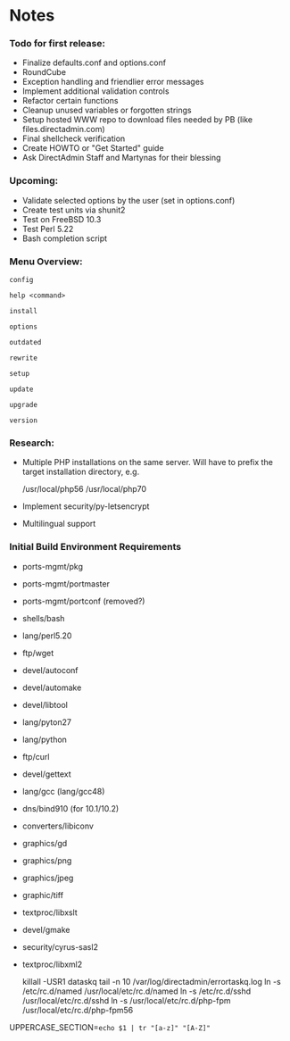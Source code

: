 # Notes

### Todo for first release:
* Finalize defaults.conf and options.conf
* RoundCube
* Exception handling and friendlier error messages
* Implement additional validation controls
* Refactor certain functions
* Cleanup unused variables or forgotten strings
* Setup hosted WWW repo to download files needed by PB (like files.directadmin.com)
* Final shellcheck verification
* Create HOWTO or "Get Started" guide
* Ask DirectAdmin Staff and Martynas for their blessing


### Upcoming:
* Validate selected options by the user (set in options.conf)
* Create test units via shunit2
* Test on FreeBSD 10.3
* Test Perl 5.22
* Bash completion script

### Menu Overview:

    config
    
    help <command>
    
    install
    
    options
    
    outdated
    
    rewrite
    
    setup
    
    update
    
    upgrade
    
    version


### Research:
* Multiple PHP installations on the same server. Will have to prefix the target installation directory, e.g.

    /usr/local/php56
    /usr/local/php70

* Implement security/py-letsencrypt
* Multilingual support


### Initial Build Environment Requirements
* ports-mgmt/pkg
* ports-mgmt/portmaster
* ports-mgmt/portconf (removed?)
* shells/bash
* lang/perl5.20
* ftp/wget
* devel/autoconf
* devel/automake
* devel/libtool
* lang/pyton27
* lang/python
* ftp/curl
* devel/gettext
* lang/gcc (lang/gcc48)
* dns/bind910 (for 10.1/10.2)
* converters/libiconv
* graphics/gd
* graphics/png
* graphics/jpeg
* graphic/tiff
* textproc/libxslt
* devel/gmake
* security/cyrus-sasl2
* textproc/libxml2


    killall -USR1 dataskq
    tail -n 10 /var/log/directadmin/errortaskq.log
    ln -s /etc/rc.d/named /usr/local/etc/rc.d/named
    ln -s /etc/rc.d/sshd /usr/local/etc/rc.d/sshd
    ln -s /usr/local/etc/rc.d/php-fpm /usr/local/etc/rc.d/php-fpm56


UPPERCASE_SECTION=`echo $1 | tr "[a-z]" "[A-Z]"`
